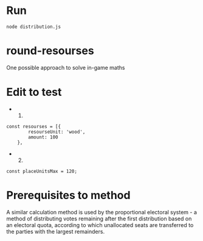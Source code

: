 # Run

```node distribution.js```

# round-resourses
One possible approach to solve in-game maths

# Edit to test

- 1)

```
const resourses = [{
        resourseUnit: 'wood',
        amount: 100
    },
```

- 2)

```
const placeUnitsMax = 120;
```

# Prerequisites to method

A similar calculation method is used by the proportional electoral system - a method of distributing votes remaining after the first distribution based on an electoral quota, according to which unallocated seats are transferred to the parties with the largest remainders. 

